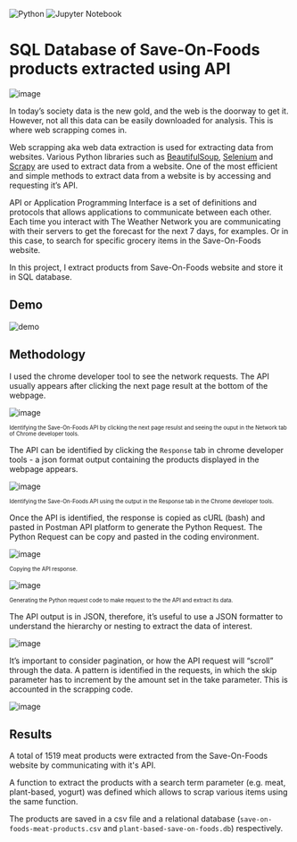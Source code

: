 ![Python](https://img.shields.io/badge/python-3670A0?style=for-the-badge&logo=python&logoColor=ffdd54) ![Jupyter Notebook](https://img.shields.io/badge/jupyter-%23FA0F00.svg?style=for-the-badge&logo=jupyter&logoColor=white)

# SQL Database of Save-On-Foods products extracted using API

![image](https://github.com/aleivaar94/SQL-Database-of-Save-On-Foods-Products-Extracted-Using-API/blob/master/images/save-on-foods-logo.png)

In today’s society data is the new gold, and the web is the doorway to get it. However, not all this data can be easily downloaded for analysis. This is where web scrapping comes in.

Web scrapping aka web data extraction is used for extracting data from websites. Various Python libraries such as [BeautifulSoup](https://www.crummy.com/software/BeautifulSoup/bs4/doc/), [Selenium](https://www.selenium.dev/documentation/) and [Scrapy](https://scrapy.org/) are used to extract data from a website. One of the most efficient and simple methods to extract data from a website is by accessing and requesting it’s API.

API or Application Programming Interface is a set of definitions and protocols that allows applications to communicate between each other. Each time you interact with The Weather Network you are communicating with their servers to get the forecast for the next 7 days, for examples. Or in this case, to search for specific grocery items in the Save-On-Foods website.

In this project, I extract products from Save-On-Foods website and store it in SQL database.

## Demo
![demo](https://github.com/aleivaar94/SQL-Database-of-Save-On-Foods-Products-Extracted-Using-API/blob/master/images/code-scrapping-API-gif.gif)



## Methodology

I used the chrome developer tool to see the network requests. The API usually appears after clicking the next page result at the bottom of the webpage. 

![image](https://github.com/aleivaar94/SQL-Database-of-Save-On-Foods-Products-Extracted-Using-API/blob/master/images/identify-API.png)

<sub><sup>Identifying the Save-On-Foods API by clicking the next page resulst and seeing the ouput in the Network tab of Chrome developer tools.</sup></sub>

The API can be identified by clicking the `Response` tab in chrome developer tools - a json format output containing the products displayed in the webpage appears.

![image](https://github.com/aleivaar94/SQL-Database-of-Save-On-Foods-Products-Extracted-Using-API/blob/master/images/response-API.gif)

<sub><sup>Identifying the Save-On-Foods API using the output in the Response tab in the Chrome developer tools.</sup></sub>

Once the API is identified, the response is copied as cURL (bash) and pasted in Postman API platform to generate the Python Request. The Python Request can be copy and pasted in the coding environment.

![image](https://github.com/aleivaar94/SQL-Database-of-Save-On-Foods-Products-Extracted-Using-API/blob/master/images/copy-API-response.png)

<sub><sup>Copying the API response.</sup></sub>


![image](https://github.com/aleivaar94/SQL-Database-of-Save-On-Foods-Products-Extracted-Using-API/blob/master/images/postman-API.png)

<sub><sup>Generating the Python request code to make request to the the API and extract its data.</sup></sub>


The API output is in JSON, therefore, it’s useful to use a JSON formatter to understand the hierarchy or nesting to extract the data of interest.

![image](https://github.com/aleivaar94/SQL-Database-of-Save-On-Foods-Products-Extracted-Using-API/blob/master/images/json-formatter.png)

It’s important to consider pagination, or how the API request will “scroll” through the data. A pattern is identified in the requests, in which the skip  parameter has to increment by the amount set in the take parameter. This is accounted in the scrapping code.

![image](https://github.com/aleivaar94/SQL-Database-of-Save-On-Foods-Products-Extracted-Using-API/blob/master/images/API-pagination.png)

## Results

A total of 1519 meat products were extracted from the Save-On-Foods website by communicating with it's API.

A function to extract the products with a search term parameter (e.g. meat, plant-based, yogurt) was defined which allows to scrap various items using the same function.

The products are saved in a csv file and a relational database (`save-on-foods-meat-products.csv` and `plant-based-save-on-foods.db`) respectively.